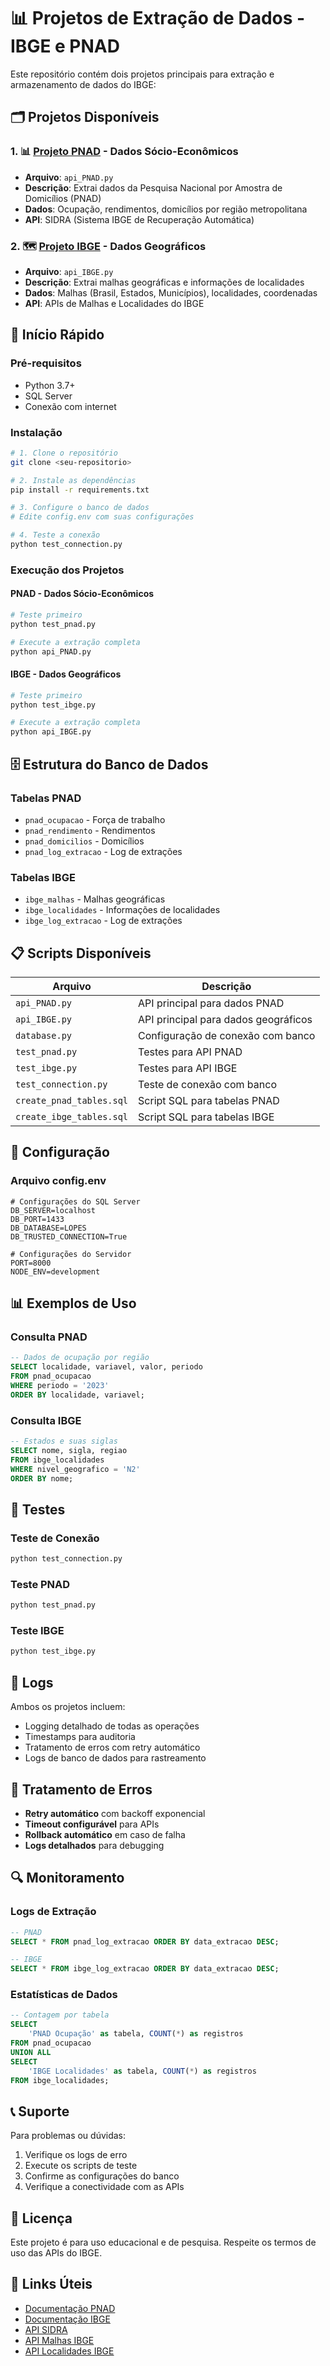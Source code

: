 # 📊 Projetos de Extração de Dados - IBGE e PNAD

Este repositório contém dois projetos principais para extração e armazenamento de dados do IBGE:

## 🗂️ Projetos Disponíveis

### 1. 📊 [Projeto PNAD](README_PNAD.md) - Dados Sócio-Econômicos
- **Arquivo**: `api_PNAD.py`
- **Descrição**: Extrai dados da Pesquisa Nacional por Amostra de Domicílios (PNAD)
- **Dados**: Ocupação, rendimentos, domicílios por região metropolitana
- **API**: SIDRA (Sistema IBGE de Recuperação Automática)

### 2. 🗺️ [Projeto IBGE](README_IBGE.md) - Dados Geográficos
- **Arquivo**: `api_IBGE.py`
- **Descrição**: Extrai malhas geográficas e informações de localidades
- **Dados**: Malhas (Brasil, Estados, Municípios), localidades, coordenadas
- **API**: APIs de Malhas e Localidades do IBGE

## 🚀 Início Rápido

### Pré-requisitos
- Python 3.7+
- SQL Server
- Conexão com internet

### Instalação
```bash
# 1. Clone o repositório
git clone <seu-repositorio>

# 2. Instale as dependências
pip install -r requirements.txt

# 3. Configure o banco de dados
# Edite config.env com suas configurações

# 4. Teste a conexão
python test_connection.py
```

### Execução dos Projetos

#### PNAD - Dados Sócio-Econômicos
```bash
# Teste primeiro
python test_pnad.py

# Execute a extração completa
python api_PNAD.py
```

#### IBGE - Dados Geográficos
```bash
# Teste primeiro
python test_ibge.py

# Execute a extração completa
python api_IBGE.py
```

## 🗄️ Estrutura do Banco de Dados

### Tabelas PNAD
- `pnad_ocupacao` - Força de trabalho
- `pnad_rendimento` - Rendimentos
- `pnad_domicilios` - Domicílios
- `pnad_log_extracao` - Log de extrações

### Tabelas IBGE
- `ibge_malhas` - Malhas geográficas
- `ibge_localidades` - Informações de localidades
- `ibge_log_extracao` - Log de extrações

## 📋 Scripts Disponíveis

| Arquivo | Descrição |
|---------|-----------|
| `api_PNAD.py` | API principal para dados PNAD |
| `api_IBGE.py` | API principal para dados geográficos |
| `database.py` | Configuração de conexão com banco |
| `test_pnad.py` | Testes para API PNAD |
| `test_ibge.py` | Testes para API IBGE |
| `test_connection.py` | Teste de conexão com banco |
| `create_pnad_tables.sql` | Script SQL para tabelas PNAD |
| `create_ibge_tables.sql` | Script SQL para tabelas IBGE |

## 🔧 Configuração

### Arquivo config.env
```env
# Configurações do SQL Server
DB_SERVER=localhost
DB_PORT=1433
DB_DATABASE=LOPES
DB_TRUSTED_CONNECTION=True

# Configurações do Servidor
PORT=8000
NODE_ENV=development
```

## 📊 Exemplos de Uso

### Consulta PNAD
```sql
-- Dados de ocupação por região
SELECT localidade, variavel, valor, periodo
FROM pnad_ocupacao 
WHERE periodo = '2023'
ORDER BY localidade, variavel;
```

### Consulta IBGE
```sql
-- Estados e suas siglas
SELECT nome, sigla, regiao
FROM ibge_localidades 
WHERE nivel_geografico = 'N2'
ORDER BY nome;
```

## 🧪 Testes

### Teste de Conexão
```bash
python test_connection.py
```

### Teste PNAD
```bash
python test_pnad.py
```

### Teste IBGE
```bash
python test_ibge.py
```

## 📝 Logs

Ambos os projetos incluem:
- Logging detalhado de todas as operações
- Timestamps para auditoria
- Tratamento de erros com retry automático
- Logs de banco de dados para rastreamento

## 🚨 Tratamento de Erros

- **Retry automático** com backoff exponencial
- **Timeout configurável** para APIs
- **Rollback automático** em caso de falha
- **Logs detalhados** para debugging

## 🔍 Monitoramento

### Logs de Extração
```sql
-- PNAD
SELECT * FROM pnad_log_extracao ORDER BY data_extracao DESC;

-- IBGE
SELECT * FROM ibge_log_extracao ORDER BY data_extracao DESC;
```

### Estatísticas de Dados
```sql
-- Contagem por tabela
SELECT 
    'PNAD Ocupação' as tabela, COUNT(*) as registros 
FROM pnad_ocupacao
UNION ALL
SELECT 
    'IBGE Localidades' as tabela, COUNT(*) as registros 
FROM ibge_localidades;
```

## 📞 Suporte

Para problemas ou dúvidas:
1. Verifique os logs de erro
2. Execute os scripts de teste
3. Confirme as configurações do banco
4. Verifique a conectividade com as APIs

## 📄 Licença

Este projeto é para uso educacional e de pesquisa. Respeite os termos de uso das APIs do IBGE.

## 🔗 Links Úteis

- [Documentação PNAD](README_PNAD.md)
- [Documentação IBGE](README_IBGE.md)
- [API SIDRA](https://servicodados.ibge.gov.br/docs/sidra/)
- [API Malhas IBGE](https://servicodados.ibge.gov.br/docs/malhas/)
- [API Localidades IBGE](https://servicodados.ibge.gov.br/docs/localidades/) 
